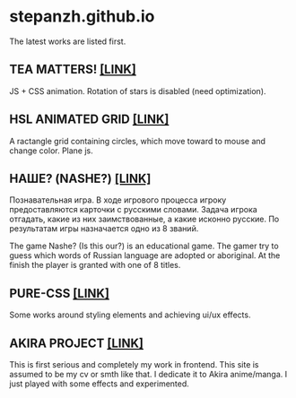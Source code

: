 # stepanzh.github.io
The latest works are listed first.
## TEA MATTERS! [[LINK]](https://stepanzh.github.io/tea-matters/)
JS + CSS animation. Rotation of stars is disabled (need optimization).
## HSL ANIMATED GRID [[LINK]](https://stepanzh.github.io/hsl-grid/)
A ractangle grid containing circles, which move toward to mouse and change color. Plane js.
## НАШЕ? (NASHE?) [[LINK]](https://stepanzh.github.io/etymology/)
Познавательная игра. В ходе игрового процесса игроку предоставляются карточки с русскими словами. Задача игрока отгадать, какие из них заимствованные, а какие исконно русские. По результатам игры назначается одно из 8 званий.

The game Nashe? (Is this our?) is an educational game. The gamer try to guess which words of Russian language are adopted or aboriginal. At the finish the player is granted with one of 8 titles.
## PURE-CSS [[LINK]](https://stepanzh.github.io/pure-css/)
Some works around styling elements and achieving ui/ux effects.
## AKIRA PROJECT [[LINK]](https://stepanzh.github.io/akira/)
This is first serious and completely my work in frontend. This site is assumed to be my cv or smth like that.
I dedicate it to Akira anime/manga. I just played with some effects and experimented.
